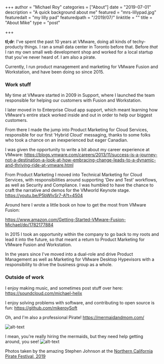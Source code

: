 +++
author = "Michael Roy"
categories = ["About"]
date = "2019-07-01"
description = "A quick background about me"
featured = "mrs-lillypad.jpg"
featuredalt = "my lilly pad"
featuredpath = "/2019/07/"
linktitle = ""
title = "About Mike"
type = "post"

+++

**tl;dr**: I've spent the past 10 years at VMware, doing all kinds of techy-producty things. I ran a small data center in Toronto before that. Before _that_ I ran my own small web development shop and worked for a local startup that you've never heard of. I am also a pirate.

Currently, I run product management and marketing for VMware Fusion and Workstation, and have been doing so since 2015.

### Work stuff

My time at VMware started in 2009 in Support, where I launched the team responsible for helping our customers with Fusion and Workstation.

I later moved in to Enterprise Cloud app support, which meant learning how VMware's entire stack worked inside and out in order to help our biggest customers.

From there I made the jump into Product Marketing for Cloud Services, responsible for our first 'Hybrid Cloud' messaging, thanks to some folks who took a chance on an inexperienced but eager Canadian.

I was given the opportunity to write a bit about my career experience at VMware:
https://blogs.vmware.com/careers/2013/11/success-is-a-journey-not-a-destination-a-look-at-how-embracing-change-leads-to-a-dynamic-and-thriving-ride-at-vmware.html

From Product Marketing I moved into Technical Marketing for Cloud Services, with responsibilities around supporting 'Dev and Test' workflows, as well as Security and Compliance. I was humbled to have the chance to craft the narrative and demos for the VMworld Keynote stage. https://youtu.be/P5bWlvSr7-A?t=4504

Around here I wrote a little book on how to get the most from VMware Fusion:

https://www.amazon.com/Getting-Started-VMware-Fusion-Michael/dp/1782177884

In 2015 I took an opportunity within the company to go back to my roots and lead it into the future, so that meant a return to Product Marketing for VMware Fusion and Workstation.

In the years since I've moved into a dual-role and drive Product Management as well as Marketing for VMware Desktop Hypevisors with a responsibility to drive the business group as a whole.

### Outside of work

I enjoy making music, and sometimes post stuff over here:
https://soundcloud.com/michael-helix

I enjoy solving problems with software, and contributing to open source is fun:
https://github.com/mikeroySoft

Oh, and I'm also a professional Pirate!
https://mermaidandmom.com/

![alt-text](/img/main/mike-pirate-2019.jpg "Ooh, treasure!")

I mean, you're really hiring the mermaids, but they need help getting around, you see!
![alt-text](/img/main/mike-carry-mermaid-2019.jpg "The tail is the heavy part")


Photos taken by the amazing Stephen Johnson at the [Northern California Pirate Festival, 2019](https://www.norcalpiratefestival.com/)